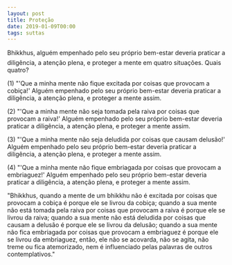 ```yaml
---
layout: post
title: Proteção
date: 2019-01-09T00:00
tags: suttas
---
```

Bhikkhus, alguém empenhado pelo seu próprio bem-estar deveria praticar a diligência, a atenção plena, e proteger a mente em quatro situações. Quais quatro?

(1) "'Que a minha mente não fique excitada por coisas que provocam a cobiça!' Alguém empenhado pelo seu próprio bem-estar deveria praticar a diligência, a atenção plena, e proteger a mente assim.

(2) "'Que a minha mente não seja tomada pela raiva por coisas que provocam a raiva!' Alguém empenhado pelo seu próprio bem-estar deveria praticar a diligência, a atenção plena, e proteger a mente assim.

(3) "'Que a minha mente não seja deludida por coisas que causam delusão!' Alguém empenhado pelo seu próprio bem-estar deveria praticar a diligência, a atenção plena, e proteger a mente assim.

(4) "'Que a minha mente não fique embriagada por coisas que provocam a embriaguez!' Alguém empenhado pelo seu próprio bem-estar deveria praticar a diligência, a atenção plena, e proteger a mente assim.

"Bhikkhus, quando a mente de um bhikkhu não é excitada por coisas que provocam a cobiça é porque ele se livrou da cobiça; quando a sua mente não está tomada pela raiva por coisas que provocam a raiva é porque ele se livrou da raiva; quando a sua mente não está deludida por coisas que causam a delusão é porque ele se livrou da delusão; quando a sua mente não fica embriagada por coisas que provocam a embriaguez é porque ele se livrou da embriaguez, então, ele não se acovarda, não se agita, não treme ou fica atemorizado, nem é influenciado pelas palavras de outros contemplativos."

